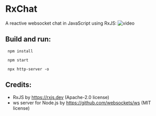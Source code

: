 # RxChat
A reactive websocket chat in JavaScript using RxJS:
![video](https://user-images.githubusercontent.com/62397363/88463935-d8822900-ceb6-11ea-9dab-99820a875d0e.gif)

## Build and run:
```
 npm install
```
```
 npm start
```
```
 npx http-server -o
```

## Credits:
- RxJS by https://rxjs.dev (Apache-2.0 license)
- ws server for Node.js by https://github.com/websockets/ws (MIT license)
